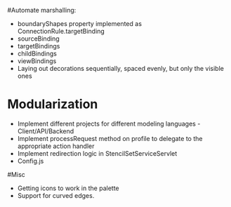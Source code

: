 #Automate marshalling:
 - boundaryShapes property implemented as ConnectionRule.targetBinding
 - sourceBinding
 - targetBindings
 - childBindings
 - viewBindings
 - Laying out decorations sequentially, spaced evenly, but only the visible ones 

# Modularization
 - Implement different projects for different modeling languages - Client/API/Backend
 - Implement processRequest method on profile to delegate to the appropriate action handler
 - Implement redirection logic in StencilSetServiceServlet
 - Config.js

#Misc
 - Getting icons to work in the palette
 - Support for curved edges.
